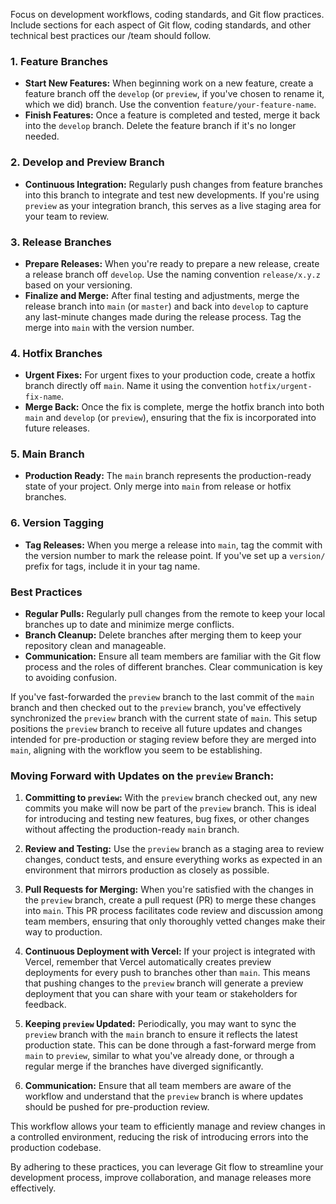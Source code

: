 Focus on development workflows, coding standards, and Git flow practices. Include sections for each aspect of Git flow, coding standards, and other technical best practices our /team should follow.

### 1. **Feature Branches**

- **Start New Features:** When beginning work on a new feature, create a feature branch off the `develop` (or `preview`, if you've chosen to rename it, which we did) branch. Use the convention `feature/your-feature-name`.
- **Finish Features:** Once a feature is completed and tested, merge it back into the `develop` branch. Delete the feature branch if it's no longer needed.

### 2. **Develop and Preview Branch**

- **Continuous Integration:** Regularly push changes from feature branches into this branch to integrate and test new developments. If you're using `preview` as your integration branch, this serves as a live staging area for your team to review.

### 3. **Release Branches**

- **Prepare Releases:** When you're ready to prepare a new release, create a release branch off `develop`. Use the naming convention `release/x.y.z` based on your versioning.
- **Finalize and Merge:** After final testing and adjustments, merge the release branch into `main` (or `master`) and back into `develop` to capture any last-minute changes made during the release process. Tag the merge into `main` with the version number.

### 4. **Hotfix Branches**

- **Urgent Fixes:** For urgent fixes to your production code, create a hotfix branch directly off `main`. Name it using the convention `hotfix/urgent-fix-name`.
- **Merge Back:** Once the fix is complete, merge the hotfix branch into both `main` and `develop` (or `preview`), ensuring that the fix is incorporated into future releases.

### 5. **Main Branch**

- **Production Ready:** The `main` branch represents the production-ready state of your project. Only merge into `main` from release or hotfix branches.

### 6. **Version Tagging**

- **Tag Releases:** When you merge a release into `main`, tag the commit with the version number to mark the release point. If you've set up a `version/` prefix for tags, include it in your tag name.

### Best Practices

- **Regular Pulls:** Regularly pull changes from the remote to keep your local branches up to date and minimize merge conflicts.
- **Branch Cleanup:** Delete branches after merging them to keep your repository clean and manageable.
- **Communication:** Ensure all team members are familiar with the Git flow process and the roles of different branches. Clear communication is key to avoiding confusion.

If you've fast-forwarded the `preview` branch to the last commit of the `main` branch and then checked out to the `preview` branch, you've effectively synchronized the `preview` branch with the current state of `main`. This setup positions the `preview` branch to receive all future updates and changes intended for pre-production or staging review before they are merged into `main`, aligning with the workflow you seem to be establishing.

### Moving Forward with Updates on the `preview` Branch:

1. **Committing to `preview`:** With the `preview` branch checked out, any new commits you make will now be part of the `preview` branch. This is ideal for introducing and testing new features, bug fixes, or other changes without affecting the production-ready `main` branch.

2. **Review and Testing:** Use the `preview` branch as a staging area to review changes, conduct tests, and ensure everything works as expected in an environment that mirrors production as closely as possible.

3. **Pull Requests for Merging:** When you're satisfied with the changes in the `preview` branch, create a pull request (PR) to merge these changes into `main`. This PR process facilitates code review and discussion among team members, ensuring that only thoroughly vetted changes make their way to production.

4. **Continuous Deployment with Vercel:** If your project is integrated with Vercel, remember that Vercel automatically creates preview deployments for every push to branches other than `main`. This means that pushing changes to the `preview` branch will generate a preview deployment that you can share with your team or stakeholders for feedback.

5. **Keeping `preview` Updated:** Periodically, you may want to sync the `preview` branch with the `main` branch to ensure it reflects the latest production state. This can be done through a fast-forward merge from `main` to `preview`, similar to what you've already done, or through a regular merge if the branches have diverged significantly.

6. **Communication:** Ensure that all team members are aware of the workflow and understand that the `preview` branch is where updates should be pushed for pre-production review.

This workflow allows your team to efficiently manage and review changes in a controlled environment, reducing the risk of introducing errors into the production codebase.

By adhering to these practices, you can leverage Git flow to streamline your development process, improve collaboration, and manage releases more effectively.
